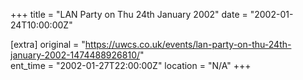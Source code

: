 +++
title = "LAN Party on Thu 24th January 2002"
date = "2002-01-24T10:00:00Z"

[extra]
original = "https://uwcs.co.uk/events/lan-party-on-thu-24th-january-2002-1474488926810/"    
ent_time = "2002-01-27T22:00:00Z"
location = "N/A"
+++



